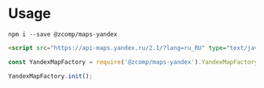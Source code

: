 # Usage

```
npm i --save @zcomp/maps-yandex
```

```html
<script src="https://api-maps.yandex.ru/2.1/?lang=ru_RU" type="text/javascript" />
```

```js
const YandexMapFactory = require('@zcomp/maps-yandex').YandexMapFactory;

YandexMapFactory.init();
```
